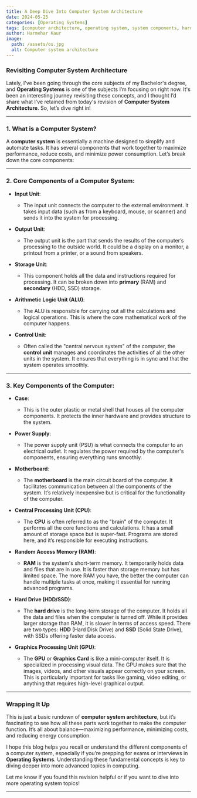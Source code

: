 ```yaml
---
title: A Deep Dive Into Computer System Architecture
date: 2024-05-25
categories: [Operating Systems]
tags: [computer architecture, operating system, system components, hardware, CPU, RAM, storage]
author: Harmehar Kaur
image:
  path: /assets/os.jpg
  alt: Computer system architecture
---
```


### Revisiting Computer System Architecture

Lately, I've been going through the core subjects of my Bachelor's degree, and **Operating Systems** is one of the subjects I’m focusing on right now. It's been an interesting journey revisiting these concepts, and I thought I’d share what I’ve retained from today's revision of **Computer System Architecture**. So, let’s dive right in!

---

### 1. **What is a Computer System?**

A **computer system** is essentially a machine designed to simplify and automate tasks. It has several components that work together to maximize performance, reduce costs, and minimize power consumption. Let’s break down the core components:

---

### 2. **Core Components of a Computer System:**

- **Input Unit**: 
  - The input unit connects the computer to the external environment. It takes input data (such as from a keyboard, mouse, or scanner) and sends it into the system for processing.
  
- **Output Unit**: 
  - The output unit is the part that sends the results of the computer’s processing to the outside world. It could be a display on a monitor, a printout from a printer, or a sound from speakers.

- **Storage Unit**: 
  - This component holds all the data and instructions required for processing. It can be broken down into **primary** (RAM) and **secondary** (HDD, SSD) storage.

- **Arithmetic Logic Unit (ALU)**:
  - The ALU is responsible for carrying out all the calculations and logical operations. This is where the core mathematical work of the computer happens.

- **Control Unit**:
  - Often called the "central nervous system" of the computer, the **control unit** manages and coordinates the activities of all the other units in the system. It ensures that everything is in sync and that the system operates smoothly.

---

### 3. **Key Components of the Computer:**

- **Case**:
  - This is the outer plastic or metal shell that houses all the computer components. It protects the inner hardware and provides structure to the system.

- **Power Supply**:
  - The power supply unit (PSU) is what connects the computer to an electrical outlet. It regulates the power required by the computer's components, ensuring everything runs smoothly.

- **Motherboard**:
  - The **motherboard** is the main circuit board of the computer. It facilitates communication between all the components of the system. It’s relatively inexpensive but is critical for the functionality of the computer.

- **Central Processing Unit (CPU)**:
  - The **CPU** is often referred to as the "brain" of the computer. It performs all the core functions and calculations. It has a small amount of storage space but is super-fast. Programs are stored here, and it’s responsible for executing instructions.

- **Random Access Memory (RAM)**:
  - **RAM** is the system's short-term memory. It temporarily holds data and files that are in use. It is faster than storage memory but has limited space. The more RAM you have, the better the computer can handle multiple tasks at once, making it essential for running advanced programs.

- **Hard Drive (HDD/SSD)**:
  - The **hard drive** is the long-term storage of the computer. It holds all the data and files when the computer is turned off. While it provides larger storage than RAM, it is slower in terms of access speed. There are two types: **HDD** (Hard Disk Drive) and **SSD** (Solid State Drive), with SSDs offering faster data access.

- **Graphics Processing Unit (GPU)**:
  - The **GPU** or **Graphics Card** is like a mini-computer itself. It is specialized in processing visual data. The GPU makes sure that the images, videos, and other visuals appear correctly on your screen. This is particularly important for tasks like gaming, video editing, or anything that requires high-level graphical output.

---

### Wrapping It Up

This is just a basic rundown of **computer system architecture**, but it’s fascinating to see how all these parts work together to make the computer function. It’s all about balance—maximizing performance, minimizing costs, and reducing energy consumption.

I hope this blog helps you recall or understand the different components of a computer system, especially if you’re prepping for exams or interviews in **Operating Systems**. Understanding these fundamental concepts is key to diving deeper into more advanced topics in computing.

Let me know if you found this revision helpful or if you want to dive into more operating system topics!

---
